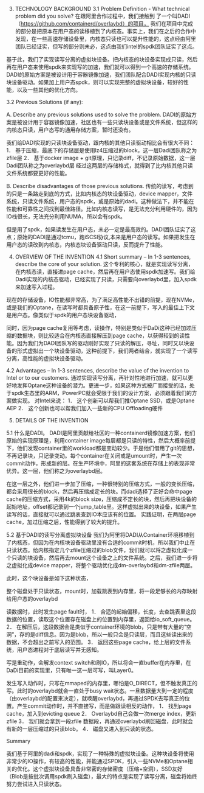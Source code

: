 3.	TECHNOLOGY BACKGROUND
3.1	Problem Definition - What technical problem did you solve?
在跟阿里合作过程中，我们接触到 了一个叫DADI（https://github.com/containerd/overlaybd）的项目，
我们在项目中完成的部分是把原本在用户态的读移植到了内核态。事实上，我们在之后的合作中发现，在一些高速存储设备里，内核态只读也可以提升性能的，这点经由阿里团队已经证实，但写的部分则未必，这点由我们intel的spdk团队证实了这点。

基于此，我们了实现读写分离的虚拟块设备。把内核态的块设备实现成只读，然后再在用户态来使用spdk来实现写的加速，我们就可以得到一个高速的存储系统。DADI的原始方案是被设计用于容器镜像加速，我们团队配合DADI实现内核的只读块设备驱动。如果加上用户态spdk，则可以实现完整的虚拟块设备，较好的性能，以及一些其他的优化方向。


3.2	Previous Solutions (if any):

A.	Describe any previous solutions used to solve the problem.
DADI的原始方案是被设计用于容器镜像加速，社区也有一些只读块设备或是文件系统，但这样的内核态只读，用户态写的通用存储方案，暂时还没有。

我们给DADI实现的只读块设备驱动，跟内核的其他只读驱动相比会有很大不同：
1．	基于压缩，最底下的存储层是使用lz4压缩过的block，这一层Dadi团队称之为zfile层
2．	基于docker image + git原理，只记录diff，不记录原始数据，这一层Dadi团队称之为overlaybd层
经过这两层的存储格式，就得到了比内核其他只读文件系统都要更好的性能。

B.	Describe disadvantages of those previous solutions.
传统的读写，考虑到的只是一条路走到底的方式，比如内核态的块设备驱动，device mapper，文件系统，只读文件系统，用户态的spdk，或是原始的dadi。这种做法下，并不能在性能和可靠性之间找到最佳路径。比如内核态读写，是无法充分利用硬件的，因为IO栈很长，无法充分利用NUMA，所以会有spdk。

但是用了spdk，如果读发生在用户态，未必一定是最高效的。DADI团队证实了这点；原始的DADI是通过tcmu，跑iSCSI协议,本来是用户态的读写。如果把发生在用户态的读改到内核态，内核态块设备驱动只读，反而提升了性能。

4.	OVERVIEW OF THE INVENTION
4.1	Short summary – In 1-3 sentences, describe the core of your solution.
这个专利的核心，就是实现读写分离，在内核态读，直接进page cache，然后再在用户态使用spdk加速写。我们给Dadi实现的内核态驱动，已经实现了只读，只需要向overlaybd里，加入spdk来加速写入过程。

现在的存储设备，IO性能都非常高，为了满足高性能不出错的前提，现在NVMe，或是我们的Optane，在读写时都具备原子性，在这一前提下，写入的最佳上下文是用户态。像类似于spdk的用户态块设备驱动，

同时，因为page cache复用等考虑，读操作，特别是类似于DaDi这种已经加过压缩的数据块，则比较适合在内核态直接解压到page cache，以获得较到的读性能。因为我们为DADI团队写的驱动刚好实现了只读的解压，寻址，同时又以块设备的形式虚拟出一个块设备驱动，这种前提下，我们两者结合，就实现了一个读写分离，高性能的虚拟块设备驱动。

4.2	Advantages – In 1-3 sentences, describe the value of the invention to Intel or to our customers. 
通过实现读写分离，再针对性地进行加速，就可以更好地发挥Optane这种设备的潜力。更进一步，如果这种方式被广而接受的话，处于spdk生态里的ARM，PowerPC就会受限于我们的设计方案，必须跟着我们的方案做实现。
对Intel来说：
1．	这个创新可以帮我们推Optane SSD，或是Optane AEP
2．	这个创新也可以帮我们加入一些新的CPU Offloading硬件


5.	DETAILS OF THE INVENTION

5.1	什么是DADI。
DADI是阿里贡献给社区的一种containerd镜像加速方案，他们原始的实现原理是，利用container image每层都是只读的特性，然后大概率前提下，他们发现container里的workload都是变动较少。于是他们借用了git的思想，不再记录块，只记录变动。每个container在关闭或是umount时，产生一次commit动作，形成新的层。在生产环境中，阿里的这套系统在存储上的表现非常优异。这一层，他们称之为overlaybd层。

 
在这一层之外，他们进一步加了压缩，一种很特别的压缩方式，一般的变长压缩，都会采用很长的block，然后再压缩成定长的块。而dadi选择了正好会命中page cache的压缩方式，采用4k的block size，压缩成不定长的块，然后再把块设备的起始地址，offset都记录到一个jump_table里。这样虚拟出来的块设备，如果产生读写的话，直接就可以通过跳表查到IO本应该有的位置。
实践证明，在两层page cache，加过压缩之后，性能得到了较大的提升。
 


5.2	基于DADI的读写分离虚拟块设备
我们为阿里将DADI从Container环境移植到了内核态，但因为在内核块设备驱动里没有合适的commit时机，所以我们中止在只读状态。给内核指定几个zfile压缩过的blob文件，我们就可以将之虚拟化成一个只读的块设备，然后再去mount这个设备之上的文件系统。之后，我们进一步将之虚拟化成device mapper，将整个驱动优化成dm-overlaybd和dm-zfile两层。

此时，这个块设备是如下这种状态，

 
整个磁盘处于只读状态，mount时，加载跳表到内存里，将一段足够长的内存映射给用户态的overlaybd

读数据时，此时发生page fault时，
1．	合适的起始偏移，长度，去查跳表里这段数据的位置，读取这个位置存在磁盘上的位置到内存里，返回给io_soft_queue。
2．	在解压后，这段数据会是类似于container环境的blob，只是带有大量的“空洞”，存的是diff信息。因为是blob，所以一般只会是只读层，而且这些读出来的数据，不会超出之前写入的范围。
3．	返回这些page cache，给上层的文件系统，用户态进程对于底层读写并无感知。

写是重动作，会解发context switch和刷IO，所以将会一直buffer在内存里，在DaDi目前的实现里，只有唯一这一层可写，叫Layer0。

 
发生写入动作时，只写在mmaped的内存里，哪怕是O_DIRECT，但不触发真正的写。此时的overlaybd就会一直处于busy wait状态。一旦数据量大到一定的程度（由overlaybd的配置来决定），就唤醒overlaybd，再通过SPDK去写真正的位置。产生commit动作时，并不直接写，而是做跟读相反的动作，
1．	找到page cache，加入到evicting queue
2．	Overlaybd自己会做一次merge index，更新zfile
3．	我们就会拿到一段zfile 数据段，再通过overlaybd刷回磁盘，此时就会有新的一层压缩过的只读blob。
4．	磁盘又进入到只读的状态。

Summary

我们基于阿里的dadi和spdk，实现了一种特殊的虚拟块设备。这种块设备将使用非常少的IO操作，有较高的性能，并能通过SPDK，引入一些NVMe和Optane相关的优化。这个虚拟块设备具备非常密的存储密度（压缩+空洞），SSD友好（Blob是按批次调用spdk刷入磁盘），最大的特点是实现了读写分离，磁盘将始终努力尝试进入只读状态。


